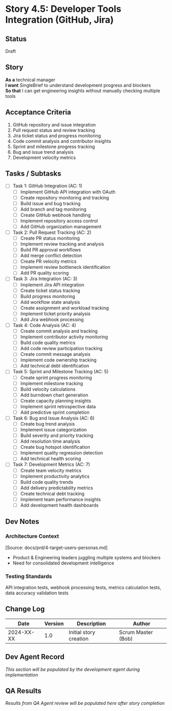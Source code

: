 # Story 4.5: Developer Tools Integration (GitHub, Jira)

## Status
Draft

## Story
**As a** technical manager  
**I want** SingleBrief to understand development progress and blockers  
**So that** I can get engineering insights without manually checking multiple tools

## Acceptance Criteria
1. GitHub repository and issue integration
2. Pull request status and review tracking
3. Jira ticket status and progress monitoring
4. Code commit analysis and contributor insights
5. Sprint and milestone progress tracking
6. Bug and issue trend analysis
7. Development velocity metrics

## Tasks / Subtasks
- [ ] Task 1: GitHub Integration (AC: 1)
  - [ ] Implement GitHub API integration with OAuth
  - [ ] Create repository monitoring and tracking
  - [ ] Build issue and bug tracking
  - [ ] Add branch and tag monitoring
  - [ ] Create GitHub webhook handling
  - [ ] Implement repository access control
  - [ ] Add GitHub organization management
- [ ] Task 2: Pull Request Tracking (AC: 2)
  - [ ] Create PR status monitoring
  - [ ] Implement review tracking and analysis
  - [ ] Build PR approval workflows
  - [ ] Add merge conflict detection
  - [ ] Create PR velocity metrics
  - [ ] Implement review bottleneck identification
  - [ ] Add PR quality scoring
- [ ] Task 3: Jira Integration (AC: 3)
  - [ ] Implement Jira API integration
  - [ ] Create ticket status tracking
  - [ ] Build progress monitoring
  - [ ] Add workflow state analysis
  - [ ] Create assignment and workload tracking
  - [ ] Implement ticket priority analysis
  - [ ] Add Jira webhook processing
- [ ] Task 4: Code Analysis (AC: 4)
  - [ ] Create commit analysis and tracking
  - [ ] Implement contributor activity monitoring
  - [ ] Build code quality metrics
  - [ ] Add code review participation tracking
  - [ ] Create commit message analysis
  - [ ] Implement code ownership tracking
  - [ ] Add technical debt identification
- [ ] Task 5: Sprint and Milestone Tracking (AC: 5)
  - [ ] Create sprint progress monitoring
  - [ ] Implement milestone tracking
  - [ ] Build velocity calculations
  - [ ] Add burndown chart generation
  - [ ] Create capacity planning insights
  - [ ] Implement sprint retrospective data
  - [ ] Add predictive sprint completion
- [ ] Task 6: Bug and Issue Analysis (AC: 6)
  - [ ] Create bug trend analysis
  - [ ] Implement issue categorization
  - [ ] Build severity and priority tracking
  - [ ] Add resolution time analysis
  - [ ] Create bug hotspot identification
  - [ ] Implement quality regression detection
  - [ ] Add technical health scoring
- [ ] Task 7: Development Metrics (AC: 7)
  - [ ] Create team velocity metrics
  - [ ] Implement productivity analytics
  - [ ] Build code quality trends
  - [ ] Add delivery predictability metrics
  - [ ] Create technical debt tracking
  - [ ] Implement team performance insights
  - [ ] Add development health dashboards

## Dev Notes

### Architecture Context
[Source: docs/prd/4-target-users-personas.md]
- Product & Engineering leaders juggling multiple systems and blockers
- Need for consolidated development intelligence

### Testing Standards
API integration tests, webhook processing tests, metrics calculation tests, data accuracy validation tests

## Change Log
| Date | Version | Description | Author |
|------|---------|-------------|---------|
| 2024-XX-XX | 1.0 | Initial story creation | Scrum Master (Bob) |

## Dev Agent Record
*This section will be populated by the development agent during implementation*

## QA Results
*Results from QA Agent review will be populated here after story completion*